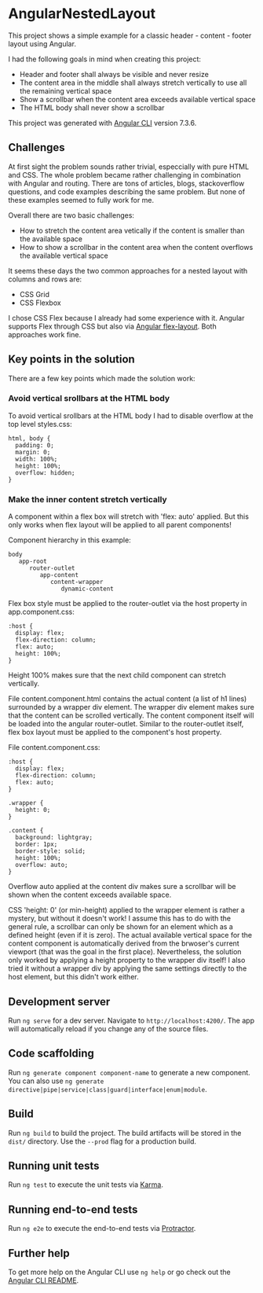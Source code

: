 # AngularNestedLayout

This project shows a simple example for a classic header - content - footer layout using Angular. 

I had the following goals in mind when creating this project:
- Header and footer shall always be visible and never resize
- The content area in the middle shall always stretch vertically to use all the remaining vertical space
- Show a scrollbar when the content area exceeds available vertical space
- The HTML body shall never show a scrollbar

This project was generated with [Angular CLI](https://github.com/angular/angular-cli) version 7.3.6.

## Challenges

At first sight the problem sounds rather trivial, especcially with pure HTML and CSS. The whole problem became rather challenging in combination with Angular and routing. There are tons of articles, blogs, stackoverflow questions, and code examples describing the same problem. But none of these examples seemed to fully work for me. 

Overall there are two basic challenges:
* How to stretch the content area vetically if the content is smaller than the available space
* How to show a scrollbar in the content area when the content overflows the available vertical space

It seems these days the two common approaches for a nested layout with columns and rows are:
* CSS Grid
* CSS Flexbox

I chose CSS Flex because I already had some experience with it. Angular supports Flex through CSS but also via [Angular flex-layout](https://github.com/angular/flex-layout). Both approaches work fine.

## Key points in the solution

There are a few key points which made the solution work:

### Avoid vertical srollbars at the HTML body

To avoid vertical srollbars at the HTML body I had to disable overflow at the top level styles.css:
```
html, body {
  padding: 0;
  margin: 0;
  width: 100%;
  height: 100%;
  overflow: hidden;
}
```
### Make the inner content stretch vertically

A component within a flex box will stretch with 'flex: auto' applied. But this only works when flex layout will be applied to all parent components!

Component hierarchy in this example:
```
body
   app-root
      router-outlet
         app-content
            content-wrapper
               dynamic-content
```

Flex box style must be applied to the router-outlet via the host property in app.component.css:
```
:host {
  display: flex;
  flex-direction: column;
  flex: auto;
  height: 100%;
}
```
Height 100% makes sure that the next child component can stretch vertically. 

File content.component.html contains the actual content (a list of h1 lines) surrounded by a wrapper div element. The wrapper div element makes sure that the content can be scrolled vertically. The content component itself will be loaded into the angular router-outlet. Similar to the router-outlet itself, flex box layout must be applied to the component's host property.

File content.component.css:
```
:host {
  display: flex;
  flex-direction: column;
  flex: auto;
}

.wrapper {
  height: 0;
}

.content {
  background: lightgray;
  border: 1px;
  border-style: solid;
  height: 100%;
  overflow: auto;
}
```

Overflow auto applied at the content div makes sure a scrollbar will be shown when the content exceeds available space. 

CSS 'height: 0' (or min-height) applied to the wrapper element is rather a mystery, but without it doesn't work! I assume this has to do with the general rule, a scrollbar can only be shown for an element which as a defined height (even if it is zero). The actual available vertical space for the content component is automatically derived from the brwoser's current viewport (that was the goal in the first place). Nevertheless, the solution only worked by applying a height property to the wrapper div itself! I also tried it without a wrapper div by applying the same settings directly to the host element, but this didn't work either.

## Development server

Run `ng serve` for a dev server. Navigate to `http://localhost:4200/`. The app will automatically reload if you change any of the source files.

## Code scaffolding

Run `ng generate component component-name` to generate a new component. You can also use `ng generate directive|pipe|service|class|guard|interface|enum|module`.

## Build

Run `ng build` to build the project. The build artifacts will be stored in the `dist/` directory. Use the `--prod` flag for a production build.

## Running unit tests

Run `ng test` to execute the unit tests via [Karma](https://karma-runner.github.io).

## Running end-to-end tests

Run `ng e2e` to execute the end-to-end tests via [Protractor](http://www.protractortest.org/).

## Further help

To get more help on the Angular CLI use `ng help` or go check out the [Angular CLI README](https://github.com/angular/angular-cli/blob/master/README.md).
